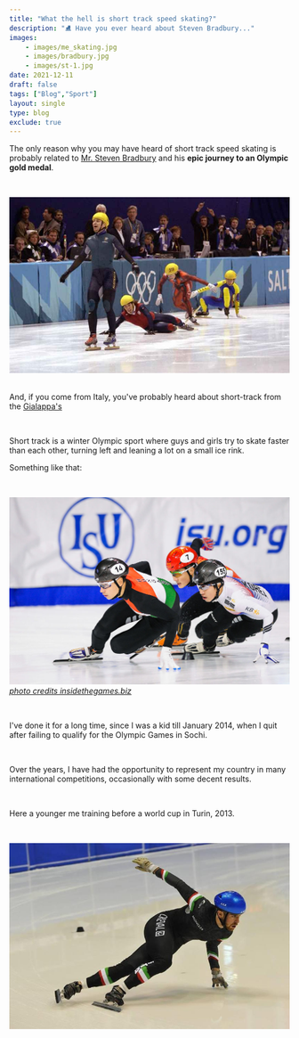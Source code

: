 ```yaml
---
title: "What the hell is short track speed skating?"
description: "⛸️ Have you ever heard about Steven Bradbury..."
images:
    - images/me_skating.jpg
    - images/bradbury.jpg
    - images/st-1.jpg
date: 2021-12-11
draft: false
tags: ["Blog","Sport"]
layout: single
type: blog
exclude: true
---
```


The only reason why you may have heard of short track speed skating is probably related to [Mr. Steven Bradbury](https://en.wikipedia.org/wiki/Steven_Bradbury) and his **epic journey to an Olympic gold medal**. 

&nbsp;


![Steven Bradbury](images/bradbury.jpg)
&nbsp;

And, if you come from Italy, you've probably heard about short-track from the [Gialappa's](https://www.youtube.com/watch?v=pBxp_Nx2vfc)

&nbsp;


Short track is a winter Olympic sport where guys and girls try to skate faster than each other, turning left and leaning a lot on a small ice rink. 
&nbsp;

Something like that:

&nbsp;


![Short Track](images/st-1.jpg)
[*photo credits insidethegames.biz*](https://www.insidethegames.biz/)

&nbsp;


I've done it for a long time, since I was a kid till January 2014, when I quit after failing to qualify for the Olympic Games in Sochi.

&nbsp;

Over the years, I have had the opportunity to represent my country in many international competitions, occasionally with some decent results.

&nbsp;

Here a younger me training before a world cup in Turin, 2013.

&nbsp;

![Me skating](images/me_skating.jpg)

&nbsp;